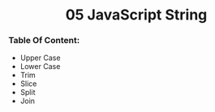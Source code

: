 <h1 align="center" >05 JavaScript String </h1>

<h3> Table Of Content: </h3>
<ul>
  <li> Upper Case </li>
  <li> Lower Case</li>
  <li> Trim </li>
  <li> Slice </li>
  <li> Split </li>
  <li> Join </li>
</ul>

